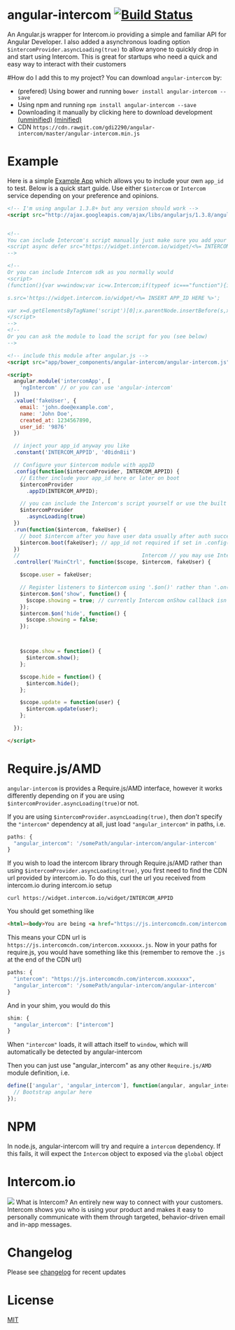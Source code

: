 # angular-intercom [![Build Status](https://travis-ci.org/gdi2290/angular-intercom.png?branch=master)](https://travis-ci.org/gdi2290/angular-intercom)
An Angular.js wrapper for Intercom.io providing a simple and familiar API for Angular Developer. I also added a asynchronous loading option <code>$intercomProvider.asyncLoading(true)</code> to allow anyone to quickly drop in and start using Intercom. This is great for startups who need a quick and easy way to interact with their customers


#How do I add this to my project?
You can download `angular-intercom` by:

* (prefered) Using bower and running `bower install angular-intercom --save`
* Using npm and running `npm install angular-intercom --save`
* Downloading it manually by clicking here to download development [(unminified)](https://cdn.rawgit.com/gdi2290/angular-intercom/master/angular-intercom.js) [(minified)](https://cdn.rawgit.com/gdi2290/angular-intercom/master/angular-intercom.min.js)
* CDN `https://cdn.rawgit.com/gdi2290/angular-intercom/master/angular-intercom.min.js`

# Example
Here is a simple [Example App](https://gdi2290.net/angular-intercom/example/) which allows you to include your own `app_id` to test. Below is a quick start guide. Use either `$intercom` or `Intercom` service depending on your preference and opinions.
````html
<!-- I'm using angular 1.3.8+ but any version should work -->
<script src="http://ajax.googleapis.com/ajax/libs/angularjs/1.3.8/angular.js"></script>


<!-- 
You can include Intercom's script manually just make sure you add your app_id
<script async defer src="https://widget.intercom.io/widget/<%= INTERCOM_APPID %>"></script>
-->

<!-- 
Or you can include Intercom sdk as you normally would
<script>
(function(){var w=window;var ic=w.Intercom;if(typeof ic==="function"){ic('reattach_activator');ic('update',intercomSettings);}else{var d=document;var i=function(){i.c(arguments)};i.q=[];i.c=function(args){i.q.push(args)};w.Intercom=i;function l(){var s=d.createElement('script');s.type='text/javascript';s.async=true;

s.src='https://widget.intercom.io/widget/<%= INSERT APP_ID HERE %>';

var x=d.getElementsByTagName('script')[0];x.parentNode.insertBefore(s,x);}if(w.attachEvent){w.attachEvent('onload',l);}else{w.addEventListener('load',l,false);}}})()
</script>
-->
<!-- 
Or you can ask the module to load the script for you (see below) 
-->

<!-- include this module after angular.js -->
<script src="app/bower_components/angular-intercom/angular-intercom.js"></script>

<script>
  angular.module('intercomApp', [
    'ngIntercom' // or you can use 'angular-intercom'
  ])
  .value('fakeUser', {
    email: 'john.doe@example.com',
    name: 'John Doe',
    created_at: 1234567890,
    user_id: '9876'
  })

  // inject your app_id anyway you like
  .constant('INTERCOM_APPID', 'd0idn8ii')

  // Configure your $intercom module with appID
  .config(function($intercomProvider, INTERCOM_APPID) {
    // Either include your app_id here or later on boot
    $intercomProvider
      .appID(INTERCOM_APPID);

    // you can include the Intercom's script yourself or use the built in async loading feature
    $intercomProvider
      .asyncLoading(true)
  })
  .run(function($intercom, fakeUser) {
    // boot $intercom after you have user data usually after auth success
    $intercom.boot(fakeUser); // app_id not required if set in .config() block
  })
  //                                       Intercom // you may use Intercom rather than $intercom
  .controller('MainCtrl', function($scope, $intercom, fakeUser) {

    $scope.user = fakeUser;

    // Register listeners to $intercom using '.$on()' rather than '.on()' to trigger a safe $apply on $rootScope
    $intercom.$on('show', function() {
      $scope.showing = true; // currently Intercom onShow callback isn't working
    });
    $intercom.$on('hide', function() {
      $scope.showing = false;
    });



    $scope.show = function() {
      $intercom.show();
    };

    $scope.hide = function() {
      $intercom.hide();
    };

    $scope.update = function(user) {
      $intercom.update(user);
    };

  });

</script>
````

# Require.js/AMD
`angular-intercom` is provides a Require.js/AMD interface, however it works differently depending on if you are using 
`$intercomProvider.asyncLoading(true)`or not.

If you are using `$intercomProvider.asyncLoading(true)`, then *don't* specify the `"intercom"` dependency at all, just load
`"angular_intercom"` in paths, i.e.

```javascript
paths: {
  "angular_intercom": '/somePath/angular-intercom/angular-intercom'
}
```

If you wish to load the intercom library through Require.js/AMD rather than using `$intercomProvider.asyncLoading(true)`, you first
need to find the CDN url provided by intercom.io. To do this, curl the url you received from intercom.io during intercom.io setup

```
curl https://widget.intercom.io/widget/INTERCOM_APPID
```

You should get something like 
```html
<html><body>You are being <a href="https://js.intercomcdn.com/intercom.xxxxxxx.js">redirected</a>.</body></html>
```

This means your CDN url is `https://js.intercomcdn.com/intercom.xxxxxxx.js`. Now in your paths for require.js, 
you would have something like this (remember to remove the `.js` at the end of the CDN url)

```javascript
paths: {
  "intercom": "https://js.intercomcdn.com/intercom.xxxxxxx",
  "angular_intercom": '/somePath/angular-intercom/angular-intercom'
}
```

And in your shim, you would do this

```javascript
shim: {
  "angular_intercom": ["intercom"]
}
```

When `"intercom"` loads, it will attach itself to `window`, which will automatically be detected by angular-intercom

Then you can just use "angular_intercom" as any other `Require.js/AMD` module definition, i.e.

```javascript
define(['angular', 'angular_intercom'], function(angular, angular_intercom) {
  // Bootstrap angular here
});
```

# NPM

In node.js, angular-intercom will try and require a `intercom` dependency. If this fails, it will expect the `Intercom`
object to exposed via the `global` object

# Intercom.io
![](https://marketing.intercomcdn.com/assets/squarespace/screens/04-f880111f72c193cc0a4555d441a714d6.jpg)
What is Intercom? An entirely new way to connect with your customers. Intercom shows you who is using your product and makes it easy to personally communicate with them through targeted, behavior-driven email and in-app messages.

# Changelog
Please see [changelog](https://github.com/gdi2290/angular-intercom/blob/master/CHANGELOG.md) for recent updates

# License
[MIT](https://github.com/gdi2290/angular-intercom/blob/master/LICENSE)
